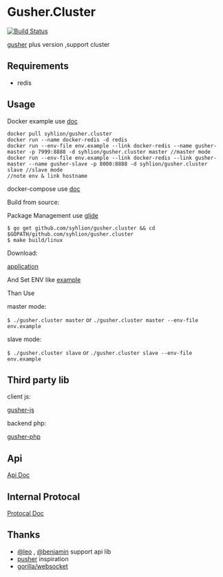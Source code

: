 # Gusher.Cluster

 [![Build Status](https://travis-ci.org/syhlion/gusher.cluster.svg?branch=master)](https://travis-ci.org/syhlion/gusher.cluster)

 [gusher](https://github.com/syhlion/gusher) plus version ,support cluster

## Requirements

* redis

## Usage

Docker example use [doc](./docker)

```
docker pull syhlion/gusher.cluster
docker run --name docker-redis -d redis
docker run --env-file env.example --link docker-redis --name gusher-master -p 7999:8888 -d syhlion/gusher.cluster master //master mode
docker run --env-file env.example --link docker-redis --link gusher-master --name gusher-slave -p 8000:8888 -d syhlion/gusher.cluster slave //slave mode
//note env & link hostname
```

docker-compose use [doc](https://github.com/syhlion/gusher.cluster/blob/master/docker-compose) 

Build from source:

Package Management use [glide](https://github.com/Masterminds/glide)

```
$ go get github.com/syhlion/gusher.cluster && cd $GOPATH/github.com/syhlion/gusher.cluster
$ make build/linux

```

Download:

[application](./releases)



And Set ENV  like [example](./env.example)


Than Use

master mode:

`$ ./gusher.cluster master` or `./gusher.cluster master --env-file env.example`

slave mode:

`$ ./gusher.cluster slave` or `./gusher.cluster slave --env-file env.example`



## Third party lib

client js:

[gusher-js](https://github.com/cswleocsw/gusher-js)

backend php:

[gusher-php](https://github.com/benjaminchen/gusher-php)

## Api

[Api Doc](./doc/api.md)


## Internal Protocal

[Protocal Doc](./doc/protocal.md)

## Thanks

* [@leo](https://github.com/cswleocsw) , [@benjamin](https://github.com/benjaminchen) support api lib
* [pusher](https://pusher.com) inspiration
* [gorilla/websocket](https://github.com/gorilla/websocket)

